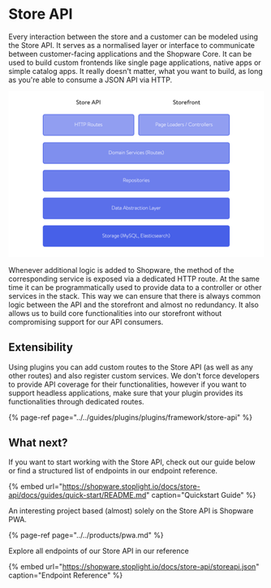 # Store API
Every interaction between the store and a customer can be modeled using the Store API. It serves as a normalised layer or interface to communicate between customer-facing applications and the Shopware Core. It can be used to build custom frontends like single page applications, native apps or simple catalog apps. It really doesn't matter, what you want to build, as long as you're able to consume a JSON API via HTTP.

![Data and logic flow in Shopware 6 \(top to bottom and vice versa\)](../../.gitbook/assets/concept-api-storeApi-dataAndLogicFlow.png)

Whenever additional logic is added to Shopware, the method of the corresponding service is exposed via a dedicated HTTP route. At the same time it can be programmatically used to provide data to a controller or other services in the stack. This way we can ensure that there is always common logic between the API and the storefront and almost no redundancy. It also allows us to build core functionalities into our storefront without compromising support for our API consumers.

## Extensibility

Using plugins you can add custom routes to the Store API \(as well as any other routes\) and also register custom services. We don't force developers to provide API coverage for their functionalities, however if you want to support headless applications, make sure that your plugin provides its functionalities through dedicated routes.

{% page-ref page="../../guides/plugins/plugins/framework/store-api" %}

## What next?

If you want to start working with the Store API, check out our guide below or find a structured list of endpoints in our endpoint reference.
<!-- markdown-link-check-disable-next-line -->
{% embed url="https://shopware.stoplight.io/docs/store-api/docs/guides/quick-start/README.md" caption="Quickstart Guide" %}

An interesting project based \(almost\) solely on the Store API is Shopware PWA.

{% page-ref page="../../products/pwa.md" %}

Explore all endpoints of our Store API in our reference
<!-- markdown-link-check-disable-next-line -->
{% embed url="https://shopware.stoplight.io/docs/store-api/storeapi.json" caption="Endpoint Reference" %}
